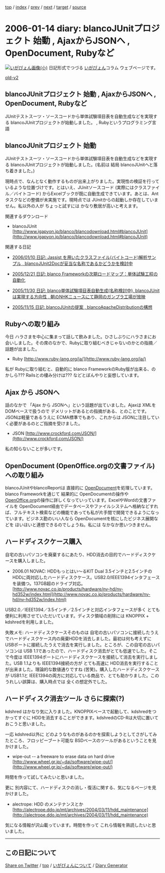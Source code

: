 [top](https://igapyon.github.io/diary/) 
 / [index](https://igapyon.github.io/diary/2006/index.html) 
 / [prev](https://igapyon.github.io/diary/2006/ig060113.html) 
 / [next](https://igapyon.github.io/diary/2006/ig060116.html) 
 / [target](https://igapyon.github.io/diary/2006/ig060114.html) 
 / [source](https://github.com/igapyon/diary/blob/gh-pages/2006/ig060114.html.src.md) 

2006-01-14 diary: blancoJUnitプロジェクト 始動 , AjaxからJSONへ , OpenDocument, Rubyなど
=====================================================================================================
[![いがぴょん画像(小)](https://igapyon.github.io/diary/images/iga200306s.jpg "いがぴょん")](https://igapyon.github.io/diary/memo/memoigapyon.html) 日記形式でつづる [いがぴょん](https://igapyon.github.io/diary/memo/memoigapyon.html)コラム ウェブページです。

[old-v2](ig060114-orig.html)

## blancoJUnitプロジェクト 始動 , AjaxからJSONへ , OpenDocument, Rubyなど

JUnitテストスーツ・ソースコードから単体試験項目表を自動生成などを実現する blancoJUnitプロジェクトが始動しました。 , Rubyというプログラミング言語


## blancoJUnitプロジェクト 始動

JUnitテストスーツ・ソースコードから単体試験項目表を自動生成などを実現する blancoJUnitプロジェクトが始動しました。(名前は 結局
blancoJUnitへと落ち着きました。)

現時点で、なんとなく動作するものが出来上がりました。実現性の検証を行っているような位置づけです。とはいえ、JUnitソースコード (実際にはクラスファイル／バイトコード) からExcelブックが既に自動生成できています。あとは、Antタスクなどの整備が未実施です。現時点では JUnitからの起動しか存在していません。私以外の人が ちょっと試すには かなり敷居が高いと考えます。

関連するダウンロード

* blancoJUnit
  [http://www.igapyon.jp/blanco/blancodownload.html#blancoJUnit](http://www.igapyon.jp/blanco/blancodownload.html#blancoJUnit)

関連する日記

* [2006/01/10 日記: Jassist を用いたクラスファイル(バイトコード)解析サンプル , blancoJUnit2Docが妥当な名称であるかどうかを検討中](ig060110.html)
  
* [2005/12/21 日記: blanco Frameworkの次期ロードマップ：単体試験工程の自動化](../2005/ig051221.html)
  
* [2005/11/30 日記: blanco単体試験項目表自動生成(名称検討中), blancoJUnitは実現する方向性 , 朝のNHKニュースにて静岡のガンプラ工場が放映](../2005/ig051130.html)
  
* [2005/11/15 日記: blancoJUnitの提案 , blancoApacheDistributionの構想](../2005/ig051115.html)

## Rubyへの取り組み

今日 ハラさまを中心に集まって話して飲みました。ひさしぶりにハラさまにお会いしました。その席のなかで、Rubyに取り組むべきじゃないのかとの指摘／話題が出ました。

* Ruby
  [http://www.ruby-lang.org/ja/](http://www.ruby-lang.org/ja/)

私が Rubyに取り組むと、自動的に blanco FrameworkのRuby版が出来る、のかしら??? Railsとの棲み分けは??? などとぼんやりと妄想しています。

## Ajax から JSONへ

話のなかで 「Ajax から JSONへ」という話題が出ていました。Ajaxは XMLをDOMベースで扱うので デメリットがあるとの指摘がある、とのことです。JSONは軽量であるうえに
ECMA標準でもあり、これからは JSONに注目していく必要があるのとご指摘を受けました。

* JSON
  [http://www.crockford.com/JSON/](http://www.crockford.com/JSON/)

私の知らないことが多いです。

## OpenDocument (OpenOffice.orgの文書ファイル) への取り組み

blancoJUnitやblancoReportは 直接的に [OpenDocument](http://www.igapyon.jp/igapyon/diary/keyword/opendocument.html)を処理しています。blanco
Frameworkを通じて 結果的に OpenDocumentの操作や [OpenOffice.org](http://ja.openoffice.org/)の操作に詳しくなっていっています。ExcelやWordの文書ファイルを
OpenDocument経由でデータベースやファイルシステムへ格納などすれば、フルテキスト検索などの機能であっても私が片手間で開発できるようになっています。ビジネス勘のいい人なら OpenDocumentを核にしたビジネス展開などを ほいほいと連想できるのでしょうね。私には なかなか思いつきません。

## ハードディスクケース購入

自宅の古いパソコンを廃棄するにあたり、HDD消去の目的でハードディスクケースを購入しました。

* 2006.01 NOVAC: HDDもっとはい～るKIT Dual
  3.5インチと2.5インチのHDDに両対応したハードディスクケース。USB2.0/IEEE1394インタフェースを装備つ。137GB超のドライブ対応。
  [http://www.novac.co.jp/products/hardware/nv-hd/nv-hd352w/index.html](http://www.novac.co.jp/products/hardware/nv-hd/nv-hd352w/index.html)

USB2.0／IEEE1394／3.5インチ／2.5インチと対応インタフェースが多く とても便利に利用させていただいています。ディスク領域の削除には
KNOPPIX + kdshredを利用しました。

失敗メモ: ハードディスクケースそのものは 自宅の古いパソコンに接続したうえでハードディスクケース内の廃棄HDDを消去しました。最初は何も考えずに USBポートに接続したうえで消去を実行しました。ところが、この自宅の古いパソコンは
USB 1.1であったので、ハードディスク消去がとても低速でした。そこで今度は IEEE1394ポートにハードディスクケースを接続して消去を実行しました。USB
1.1よりも IEEE1394接続の方が とても高速に HDD消去を実行することが出来ました。理論的な数値通りですね (苦笑)。購入したハードディスクケースが
USB1.1と IEEE1394の両方に対応している商品で、とても助かりました。このうれしい誤算は、購入時点では 全くの想定外でした。

## ハードディスク消去ツール さらに探索(?)

kdshred はかなり気に入りました。KNOPPIXベースで起動して、kdshredをつかってすぐに HDDを消去することができます。kdshredのCD-Rは大切に置いておこうと思いました。

一応 kdshred以外に どのようなものがあるのかを探索しようとしてさがしてみたところ、フロッピーブート可能な BSDベースのツールがあるということを見かけました。

* wipe-out -- a freeware to erase data on hard drive
  [http://www.wheel.gr.jp/~dai/software/wipe-out/](http://www.wheel.gr.jp/~dai/software/wipe-out/)

時間を作って試してみたいと思いました。

更に 別内容にて、ハードディスクの消し・復活に関する、気になるページを見かけました。

* alectrope: HDD のメンテナンスとか
  [http://alectrope.ddo.jp/mt/archives/2004/03/11/hdd_maintenance](http://alectrope.ddo.jp/mt/archives/2004/03/11/hdd_maintenance)

気になる情報が沢山載っています。時間を作って これら情報を熟読したいと思いました。

----------------------------------------------------------------------------------------------------

## この日記について

[Share on Twitter](https://twitter.com/intent/tweet?hashtags=igapyon%2Cdiary%2C%E3%81%84%E3%81%8C%E3%81%B4%E3%82%87%E3%82%93&text=blancoJUnit%E3%83%97%E3%83%AD%E3%82%B8%E3%82%A7%E3%82%AF%E3%83%88+%E5%A7%8B%E5%8B%95+%2C+Ajax%E3%81%8B%E3%82%89JSON%E3%81%B8+%2C+OpenDocument%2C+Ruby%E3%81%AA%E3%81%A9&url=https%3A%2F%2Figapyon.github.io%2Fdiary%2F2006%2Fig060114.html) / [top](https://igapyon.github.io/diary/) / [いがぴょんについて](https://igapyon.github.io/diary/memo/memoigapyon.html) / [Diary Generator](https://github.com/igapyon/igapyonv3)
